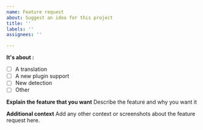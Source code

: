 ```yaml
---
name: Feature request
about: Suggest an idea for this project
title: ''
labels: ''
assignees: ''

---
```


**It's about :**
- [ ] A translation
- [ ] A new plugin support
- [ ] New detection
- [ ] Other

**Explain the feature that you want**
Describe the feature and why you want it

**Additional context**
Add any other context or screenshots about the feature request here.

